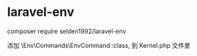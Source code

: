# laravel-env

composer require selden1992/laravel-env

添加 \Env\Commands\EnvCommand::class,  到 Kernel.php 文件里

